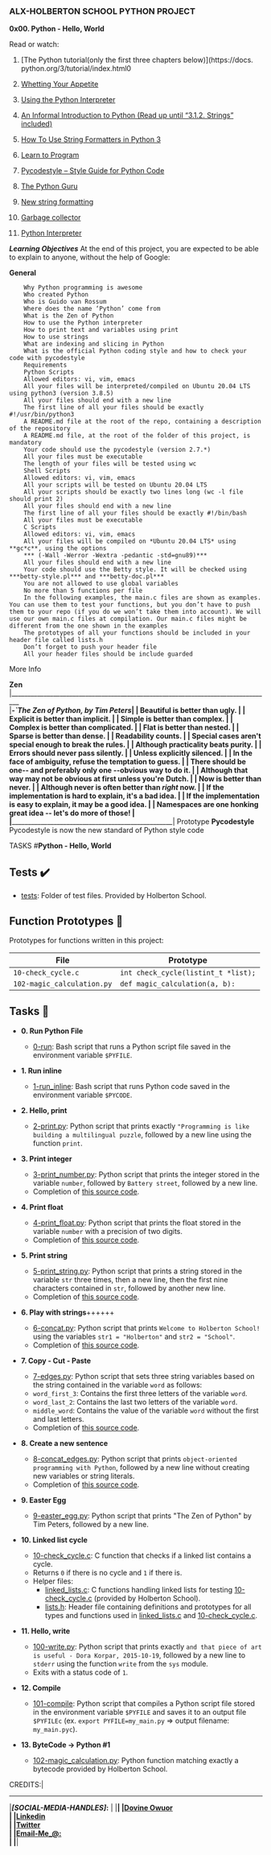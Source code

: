 ### ALX-HOLBERTON SCHOOL PYTHON PROJECT
**0x00. Python - Hello, World**

Read or watch:
01. [The Python tutorial(only the first three chapters below)](https://docs.
python.org/3/tutorial/index.html0<br>

2. [Whetting Your Appetite](https://docs.python.org/3/tutorial/appetite.html)<br>
3. [Using the Python Interpreter](https://docs.python.org/3/tutorial/interpreter.html)<br>
4. [An Informal Introduction to Python (Read up until “3.1.2. Strings” included)](https://[docs.python.org/3/tutorial/introduction.html)<br>
5. [How To Use String Formatters in Python 3](https://www.digitalocean.com/community/tutorials/how-to-use-string-formatters-in-python-3)<br>
6. [Learn to Program](https://www.youtube.com/playlist?list=PLGLfVvz_LVvTn3cK5e6LjhgGiSeVlIRwt)<br>
7. [Pycodestyle – Style Guide for Python Code](https://pypi.org/project/pycodestyle/)<br>
8. [The Python Guru](https://thepythonguru.com/)<br>
9. [New string formatting](https://pyformat.info/)<br>
10.  [Garbage collector](https://thp.io/2012/python-gc/python_gc_final_2012-01-22.pdf)<br>
11. [Python Interpreter](http://www.aosabook.org/en/500L/a-python-interpreter-written-in-python.html)<br>

***Learning Objectives***
At the end of this project, you are expected to be able to explain to anyone, without the help of Google:

**General**
       
        Why Python programming is awesome
        Who created Python
        Who is Guido van Rossum
        Where does the name ‘Python’ come from
        What is the Zen of Python
        How to use the Python interpreter
        How to print text and variables using print
        How to use strings
        What are indexing and slicing in Python
        What is the official Python coding style and how to check your code with pycodestyle
        Requirements
        Python Scripts
        Allowed editors: vi, vim, emacs
        All your files will be interpreted/compiled on Ubuntu 20.04 LTS using python3 (version 3.8.5)
        All your files should end with a new line
        The first line of all your files should be exactly #!/usr/bin/python3
        A README.md file at the root of the repo, containing a description of the repository
        A README.md file, at the root of the folder of this project, is mandatory
        Your code should use the pycodestyle (version 2.7.*)
        All your files must be executable
        The length of your files will be tested using wc
        Shell Scripts
        Allowed editors: vi, vim, emacs
        All your scripts will be tested on Ubuntu 20.04 LTS
        All your scripts should be exactly two lines long (wc -l file should print 2)
        All your files should end with a new line
        The first line of all your files should be exactly #!/bin/bash
        All your files must be executable
        C Scripts
        Allowed editors: vi, vim, emacs
        All your files will be compiled on *Ubuntu 20.04 LTS* using **gc*c**, using the options
        *** (-Wall -Werror -Wextra -pedantic -std=gnu89)***
        All your files should end with a new line
        Your code should use the Betty style. It will be checked using ***betty-style.pl*** and ***betty-doc.pl***
        You are not allowed to use global variables
        No more than 5 functions per file
        In the following examples, the main.c files are shown as examples. You can use them to test your functions, but you don’t have to push them to your repo (if you do we won’t take them into account). We will use our own main.c files at compilation. Our main.c files might be different from the one shown in the examples
        The prototypes of all your functions should be included in your header file called lists.h
        Don’t forget to push your header file
        All your header files should be include guarded
More Info

**Zen**
        |_________________________________________________________________________________  
        |___-`______***The Zen of Python, by Tim Peters***_________________________________|
        | Beautiful is better than ugly.                                                 |
        | Explicit is better than implicit.                                              |
        | Simple is better than complex.                                                 |
        | Complex is better than complicated.                                            |
        | Flat is better than nested.                                                    |
        | Sparse is better than dense.                                                   |
        | Readability counts.                                                            |
        | Special cases aren't special enough to break the rules.                        |
        | Although practicality beats purity.                                            |
        | Errors should never pass silently.                                             | 
        | Unless explicitly silenced.                                                    |
        | In the face of ambiguity, refuse the temptation to guess.                      |
        | There should be one-- and preferably only one --obvious way to do it.          |
        | Although that way may not be obvious at first unless you're Dutch.             |
        | Now is better than never.                                                      |
        | Although never is often better than *right* now.                               |
        | If the implementation is hard to explain, it's a bad idea.                     |
        | If the implementation is easy to explain, it may be a good idea.               |
        | Namespaces are one honking great idea -- let's do more of those!               |
        |________________________________________________________________________________| Prototype
**Pycodestyle**
Pycodestyle is now the new standard of Python style code

TASKS
#**Python - Hello, World**

## Tests :heavy_check_mark:

* [tests](./tests): Folder of test files. Provided by Holberton School.

## Function Prototypes :floppy_disk:

Prototypes for functions written in this project:

| File                       | Prototype                             |
| -------------------------- | ------------------------------------- |
| `10-check_cycle.c`         | `int check_cycle(listint_t *list);`   |
| `102-magic_calculation.py` | `def magic_calculation(a, b):`        |

## Tasks :page_with_curl:

* **0. Run Python File**
  * [0-run](./0-run): Bash script that runs a Python script file saved
  in the environment variable `$PYFILE`.

* **1. Run inline**
  * [1-run_inline](./1-run_inline): Bash script that runs Python code saved in the
  environment variable `$PYCODE`.

* **2. Hello, print**
  * [2-print.py](./2-print.py): Python script that prints exactly `"Programming is
  like building a multilingual puzzle`, followed by a new line using the function `print`.

* **3. Print integer**
  * [3-print_number.py](./3-print_number.py): Python script that prints the integer stored
  in the variable `number`, followed by `Battery street`, followed by a new line.
  * Completion of [this source code](https://github.com/holbertonschool/0x00.py/blob/master/3-print_number.py).

* **4. Print float**
  * [4-print_float.py](./4-print_float.py): Python script that prints the float stored
  in the variable `number` with a precision of two digits.
  * Completion of [this source code](https://github.com/holbertonschool/0x00.py/blob/master/4-print_float.py).

* **5. Print string**
  * [5-print_string.py](./5-print_string.py): Python script that prints a string stored
  in the variable `str` three times, then a new line, then the first nine characters
  contained in `str`, followed by another new line.
  * Completion of [this source code](https://github.com/holbertonschool/0x00.py/blob/master/5-print_string.py).

* **6. Play with strings**++++++
  * [6-concat.py](./6-concat.py): Python script that prints `Welcome to Holberton
  School!` using the variables `str1 = "Holberton"` and `str2 = "School"`.
  * Completion of [this source code](https://github.com/holbertonschool/0x00.py/blob/master/6-concat.py).

* **7. Copy - Cut - Paste**
  * [7-edges.py](./7-edges.py): Python script that sets three string variables based
  on the string contained in the variable `word` as follows:
  * `word_first_3`: Contains the first three letters of the variable `word`.
  * `word_last_2`: Contains the last two letters of the variable `word`.
  * `middle_word`: Contains the value of the variable `word` without the first and last letters.
  * Completion of [this source code](https://github.com/holbertonschool/0x00.py/blob/master/7-edges.py).

* **8. Create a new sentence**
  * [8-concat_edges.py](./8-concat_edges.py): Python script that prints `object-oriented
  programming with Python`, followed by a new line without creating new variables or
  string literals.
  * Completion of [this source code](https://github.com/holbertonschool/0x00.py/blob/master/8-concat_edges.py).

* **9. Easter Egg**
  * [9-easter_egg.py](./9-easter_egg.py): Python script that prints "The Zen of Python" by
  Tim Peters, followed by a new line.

* **10. Linked list cycle**
  * [10-check_cycle.c](./10-check_cycle.c): C function that checks if a linked list
  contains a cycle.
  * Returns `0` if there is no cycle and `1` if there is.
  * Helper files:
    * [linked_lists.c](./linked_lists.c): C functions handling linked lists for testing
    [10-check_cycle.c](./10-check_cycle.c) (provided by Holberton School).
    * [lists.h](./lists.h): Header file containing definitions and prototypes for
    all types and functions used in [linked_lists.c](./linked_lists.c) and
    [10-check_cycle.c](./10-check_cycle.c).

* **11. Hello, write**
  * [100-write.py](./100-write.py): Python script that prints exactly `and that piece of
  art is useful - Dora Korpar, 2015-10-19`, followed by a new line to `stderr` using
  the function `write` from the `sys` module.
  * Exits with a status code of `1`.

* **12. Compile**
  * [101-compile](./101-compile): Python script that compiles a Python script file stored
  in the environment variable `$PYFILE` and saves it to an output file
  `$PYFILEc` (ex. `export PYFILE=my_main.py` => output filename: `my_main.pyc`).

* **13. ByteCode -> Python #1**
  * [102-magic_calculation.py](./103-magic_calculation.py): Python function matching exactly
  a bytecode provided by Holberton School.

CREDITS:|<br>
 ____________________________________________________
|***[SOCIAL-MEDIA-HANDLES]*:**                       |
|____________________________________________________|
|[Dovine Owuor](https://github.com/dovineowuor)<br>  |
|[Linkedin](https://linkedin.com/in/dovine-owuor)<br>|
|[Twitter](https://www.twitter.com/dovine-owuor)<br> |
|[Email-Me_@:](owuordove@gmail.com)<br>              |
|____________________________________________________|


